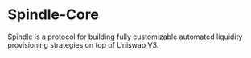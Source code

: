 # Spindle-Core

Spindle is a protocol for building fully customizable automated liquidity provisioning strategies on top of Uniswap V3. 